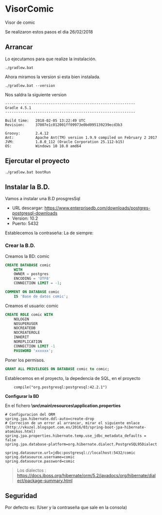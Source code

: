 # VisorComic
Visor de comic

Se realizaron estos pasos el dia 26/02/2018

## Arrancar

Lo ejecutamos para que realize la instalación.

```
./gradlew.bat 
```

Ahora miramos la version si esta bien instalada.

```
./gradlew.bat --version
```

Nos saldra la siguiente version
```
------------------------------------------------------------
Gradle 4.5.1
------------------------------------------------------------

Build time:   2018-02-05 13:22:49 UTC
Revision:     37007e1c012001ff09973e0bd095139239ecd3b3

Groovy:       2.4.12
Ant:          Apache Ant(TM) version 1.9.9 compiled on February 2 2017
JVM:          1.8.0_112 (Oracle Corporation 25.112-b15)
OS:           Windows 10 10.0 amd64
```

## Ejercutar el proyecto

```
./gradlew.bat bootRun
```

## Instalar la B.D.

Vamos a instalar una B.D prosgresSql

* URL descargar: https://www.enterprisedb.com/downloads/postgres-postgresql-downloads 
* Version: 10.2
* Puerto: 5432

Establecemos la contraseña: La de siempre:

### Crear la B.D.

Creamos la BD: comic

``` sql
CREATE DATABASE comic
    WITH 
    OWNER = postgres
    ENCODING = 'UTF8'
    CONNECTION LIMIT = -1;

COMMENT ON DATABASE comic
    IS 'Base de datos comic';
```

Creamos el usuario: comic

``` sql
CREATE ROLE comic WITH
	NOLOGIN
	NOSUPERUSER
	NOCREATEDB
	NOCREATEROLE
	INHERIT
	NOREPLICATION
	CONNECTION LIMIT -1
	PASSWORD 'xxxxxx';
```

Poner los permisos.

``` sql
GRANT ALL PRIVILEGES ON DATABASE comic to comic;
```
 
Establecemos en el proyecto, la depedencia de SQL, en el proyecto

```
	compile("org.postgresql:postgresql:42.2.1")
```

**Configurar la BD**

En el fichero **\src\main\resources\application.properties**

``` properties
# Configuracion del ORM
spring.jpa.hibernate.ddl-auto=create-drop
# Correcion de un error al arrancar, mirar el siguiente enlace  (http://vkuzel.blogspot.com.es/2016/03/spring-boot-jpa-hibernate-atomikos.html)
spring.jpa.properties.hibernate.temp.use_jdbc_metadata_defaults = false
spring.jpa.database-platform=org.hibernate.dialect.PostgreSQL95Dialect

spring.datasource.url=jdbc:postgresql://localhost:5432/comic
spring.datasource.username=comic
spring.datasource.password=comic
```

> Los dialectos : https://docs.jboss.org/hibernate/orm/5.2/javadocs/org/hibernate/dialect/package-summary.html

## Seguridad

Por defecto es: (User y la contraseña que sale en la consola)
